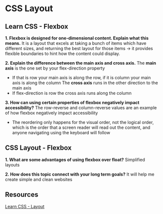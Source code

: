 # CSS Layout

## Learn CSS - Flexbox

**1. Flexbox is designed for one-dimensional content. Explain what this means.**
It is a layout that excels at taking a bunch of items which have different sizes, and returning the best layout for those items -> it provides flexible boundaries to hint how the content could display.

**2. Explain the difference between the main axis and cross axis.**
The **main axis** is the one set by your flex-direction property
- If that is row your main axis is along the row, if it is column your main axis is along the column
The **cross axis** runs in the other direction to the main axis
- If flex-direction is row the cross axis runs along the column

**3. How can using certain properties of flexbox negatively impact accessibility?**
The row-reverse and column-reverse values are an example of how flexbox negatively impact accessibility
- The reordering only happens for the visual order, not the logical order, which is the order that a screen reader will read out the content, and anyone navigating using the keyboard will follow

## CSS Layout - Flexbox
**1. What are some advantages of using flexbox over float?**
Simplified layouts

**2. How does this topic connect with your long term goals?**
It will help me create simple and clean websites

## Resources
[Learn CSS - Layout](https://web.dev/learn/css/layout/)